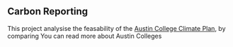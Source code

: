 ## Carbon Reporting

This project analysise the feasability of the [Austin College Climate Plan](pdfs/AC_climate_action_plan2021.pdf/), by comparing 
You can read more about Austin Colleges 